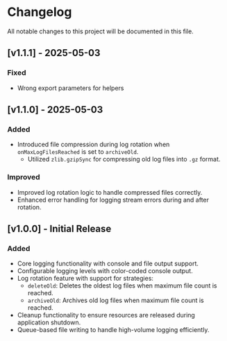 # Changelog

All notable changes to this project will be documented in this file.

## [v1.1.1] - 2025-05-03
### Fixed
- Wrong export parameters for helpers

## [v1.1.0] - 2025-05-03
### Added
- Introduced file compression during log rotation when `onMaxLogFilesReached` is set to `archiveOld`.
  - Utilized `zlib.gzipSync` for compressing old log files into `.gz` format.
  
### Improved
- Improved log rotation logic to handle compressed files correctly.
- Enhanced error handling for logging stream errors during and after rotation.

## [v1.0.0] - Initial Release
### Added
- Core logging functionality with console and file output support.
- Configurable logging levels with color-coded console output.
- Log rotation feature with support for strategies:
  - `deleteOld`: Deletes the oldest log files when maximum file count is reached.
  - `archiveOld`: Archives old log files when maximum file count is reached.
- Cleanup functionality to ensure resources are released during application shutdown.
- Queue-based file writing to handle high-volume logging efficiently.